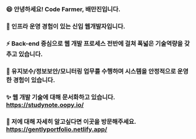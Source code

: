 ### 😄  안녕하세요! Code Farmer, 배만진입니다.
### 🌱  인프라 운영 경험이 있는 신입 웹개발자입니다.
### ⚡  Back-end 중심으로 웹 개발 프로세스 전반에 걸쳐 폭넓은 기술역량을 갖추고 있습니다.
### 👯  유지보수/정보보안/모니터링 업무를 수행하며 시스템을 안정적으로 운영한 경험이 있습니다.
### ✨  웹 개발 기술에 대해 문서화하고 있습니다. https://studynote.oopy.io/
### 💬  저에 대해 자세히 알고싶다면 이곳을 방문해주세요. https://gentlyportfolio.netlify.app/
